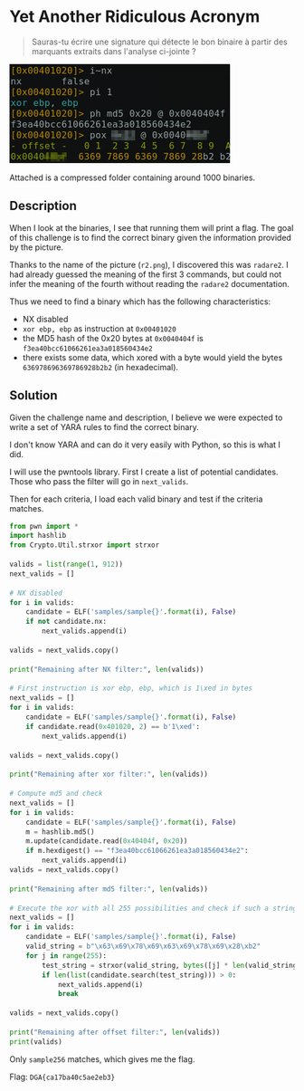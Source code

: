 # Yet Another Ridiculous Acronym

> Sauras-tu écrire une signature qui détecte le bon binaire à partir des marquants extraits dans l'analyse ci-jointe ?

![r2.png](../images/r2.png)

Attached is a compressed folder containing around 1000 binaries.

## Description

When I look at the binaries, I see that running them will print a flag.
The goal of this challenge is to find the correct binary given the information provided by the picture.

Thanks to the name of the picture (`r2.png`), I discovered this was `radare2`.
I had already guessed the meaning of the first 3 commands, but could not infer the meaning of the fourth without reading the `radare2` documentation.

Thus we need to find a binary which has the following characteristics:
- NX disabled
- `xor ebp, ebp` as instruction at `0x00401020`
- the MD5 hash of the 0x20 bytes at `0x0040404f` is `f3ea40bcc61066261ea3a018560434e2`
- there exists some data, which xored with a byte would yield the bytes `636978696369786928b2b2` (in hexadecimal).

## Solution

Given the challenge name and description, I believe we were expected to write a set of YARA rules to find the correct binary.

I don't know YARA and can do it very easily with Python, so this is what I did.

I will use the pwntools library.
First I create a list of potential candidates.
Those who pass the filter will go in `next_valids`.

Then for each criteria, I load each valid binary and test if the criteria matches.

```python
from pwn import *
import hashlib
from Crypto.Util.strxor import strxor

valids = list(range(1, 912))
next_valids = []

# NX disabled
for i in valids:
    candidate = ELF('samples/sample{}'.format(i), False)
    if not candidate.nx:
        next_valids.append(i)

valids = next_valids.copy()

print("Remaining after NX filter:", len(valids))

# First instruction is xor ebp, ebp, which is 1\xed in bytes
next_valids = []
for i in valids:
    candidate = ELF('samples/sample{}'.format(i), False)
    if candidate.read(0x401020, 2) == b'1\xed':
        next_valids.append(i)

valids = next_valids.copy()

print("Remaining after xor filter:", len(valids))

# Compute md5 and check
next_valids = []
for i in valids:
    candidate = ELF('samples/sample{}'.format(i), False)
    m = hashlib.md5()
    m.update(candidate.read(0x40404f, 0x20))
    if m.hexdigest() == "f3ea40bcc61066261ea3a018560434e2":
        next_valids.append(i)
valids = next_valids.copy()

print("Remaining after md5 filter:", len(valids))

# Execute the xor with all 255 possibilities and check if such a string exists
next_valids = []
for i in valids:
    candidate = ELF('samples/sample{}'.format(i), False)
    valid_string = b"\x63\x69\x78\x69\x63\x69\x78\x69\x28\xb2"
    for j in range(255):
        test_string = strxor(valid_string, bytes([j] * len(valid_string)))
        if len(list(candidate.search(test_string))) > 0:
            next_valids.append(i)
            break

valids = next_valids.copy()

print("Remaining after offset filter:", len(valids))
print(valids)
```

Only `sample256` matches, which gives me the flag.

Flag: `DGA{ca17ba40c5ae2eb3}`